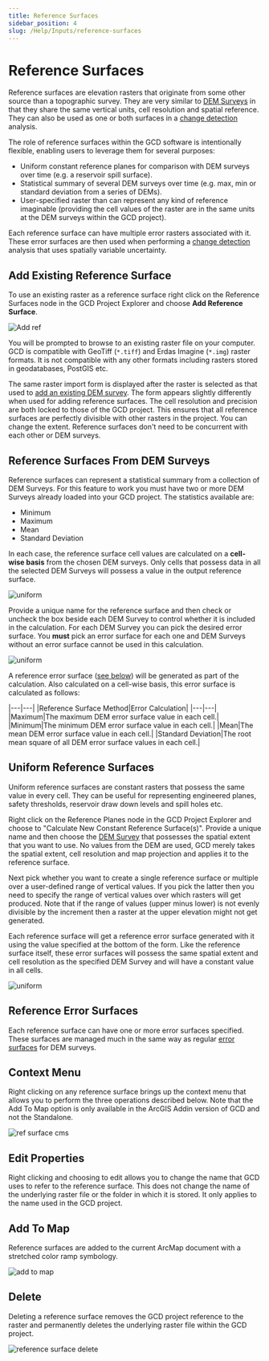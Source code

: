 ```yaml
---
title: Reference Surfaces
sidebar_position: 4
slug: /Help/Inputs/reference-surfaces
---
```

# Reference Surfaces
Reference surfaces are elevation rasters that originate from some other source than a topographic survey. They are very similar to [DEM Surveys](/Help/Inputs/dem-surveys) in that they share the same vertical units, cell resolution and spatial reference. They can also be used as one or both surfaces in a [change detection](/Help/Analyses/Change_Detection/change-detection) analysis.

The role of reference surfaces within the GCD software is intentionally flexible, enabling users to leverage them for several purposes:

* Uniform constant reference planes for comparison with DEM surveys over time (e.g. a reservoir spill surface).
* Statistical summary of several DEM surveys over time (e.g. max, min or standard deviation from a series of DEMs).
* User-specified raster than can represent any kind of reference imaginable (providing the cell values of the raster are in the same units at the DEM surveys within the GCD project).

Each reference surface can have multiple error rasters associated with it. These error surfaces are then used when performing a [change detection](/Help/Analyses/Change_Detection/change-detection) analysis that uses spatially variable uncertainty.

## Add Existing Reference Surface

To use an existing raster as a reference surface right click on the Reference Surfaces node in the GCD Project Explorer and choose **Add Reference Surface**.

![Add ref](/img/CommandRefs/00_ProjectExplorer/inputs/refsurface/refsurface_add_existing.png)

You will be prompted to browse to an existing raster file on your computer. GCD is compatible with GeoTiff (`*.tiff`) and Erdas Imagine (`*.img`) raster formats. It is not compatible with any other formats including rasters stored in geodatabases, PostGIS etc. 

The same raster import form is displayed after the raster is selected as that used to [add an existing DEM survey](/Help/Inputs/dem-surveys#add-existing-dem-survey). The form appears slightly differently when used for adding reference surfaces. The cell resolution and precision are both locked to those of the GCD project. This ensures that all reference surfaces are perfectly divisible with other rasters in the project. You can change the extent. Reference surfaces don't need to be concurrent with each other or DEM surveys.

## Reference Surfaces From DEM Surveys

Reference surfaces can represent a statistical summary from a collection of DEM Surveys. For this feature to work you must have two or more DEM Surveys already loaded into your GCD project. The statistics available are:

* Minimum
* Maximum
* Mean
* Standard Deviation

In each case, the reference surface cell values are calculated on a **cell-wise basis** from the chosen DEM surveys. Only cells that possess data in all the selected DEM Surveys will possess a value in the output reference surface. 

![uniform](/img/CommandRefs/00_ProjectExplorer/inputs/refsurface/refsurface_fromdems.png)

Provide a unique name for the reference surface and then check or uncheck the box beside each DEM Survey to control whether it is included in the calculation. For each DEM Survey you can pick the desired error surface. You **must** pick an error surface for each one and DEM Surveys without an error surface cannot be used in this calculation.

![uniform](/img/CommandRefs/00_ProjectExplorer/inputs/refsurface/refsurface_demselect.png)

A reference error surface ([see below](#reference-error-surfaces)) will be generated as part of the calculation. Also calculated on a cell-wise basis, this error surface is calculated as follows:

|---|---|
|Reference Surface Method|Error Calculation|
|---|---|
|Maximum|The maximum DEM error surface value in each cell.|
|Minimum|The minimum DEM error surface value in each cell.|
|Mean|The mean DEM error surface value in each cell.|
|Standard Deviation|The root mean square of all DEM error surface values in each cell.|

## Uniform Reference Surfaces

Uniform reference surfaces are constant rasters that possess the same value in every cell. They can be useful for representing engineered planes, safety thresholds, reservoir draw down levels and spill holes etc.

Right click on the Reference Planes node in the GCD Project Explorer and choose to "Calculate New Constant Reference Surface(s)". Provide a unique name and then choose the [DEM Survey](/Help/Inputs/dem-surveys) that possesses the spatial extent that you want to use. No values from the DEM are used, GCD merely takes the spatial extent, cell resolution and map projection and applies it to the reference surface.

Next pick whether you want to create a single reference surface or multiple over a user-defined range of vertical values. If you pick the latter then you need to specify the range of vertical values over which rasters will get produced. Note that if the range of values (upper minus lower) is not evenly divisible by the increment then a raster at the upper elevation might not get generated.

Each reference surface will get a reference error surface generated with it using the value specified at the bottom of the form. Like the reference surface itself, these error surfaces will possess the same spatial extent and cell resolution as the specified DEM Survey and will have a constant value in all cells.

![uniform](/img/CommandRefs/00_ProjectExplorer/inputs/refsurface/refsurface_uniform.png)

## Reference Error Surfaces

Each reference surface can have one or more error surfaces specified. These surfaces are managed much in the same way as regular [error surfaces](/Help/Inputs/error-surfaces) for DEM surveys. 

## Context Menu

Right clicking on any reference surface brings up the context menu that allows you to perform the three operations described below. Note that the Add To Map option is only available in the ArcGIS Addin version of GCD and not the Standalone.

![ref surface cms](/img/CommandRefs/00_ProjectExplorer/inputs/refsurface/refsurface_cms.png)

## Edit Properties

Right clicking and choosing to edit allows you to change the name that GCD uses to refer to the reference surface. This does not change the name of the underlying raster file or the folder in which it is stored. It only applies to the name used in the GCD project.

## Add To Map

Reference surfaces are added to the current ArcMap document with a stretched color ramp symbology.

![add to map](/img/CommandRefs/00_ProjectExplorer/inputs/refsurface/ref_add_to_map.png)

## Delete

Deleting a reference surface removes the GCD project reference to the raster and permanently deletes the underlying raster file within the GCD project.

![reference surface delete](/img/CommandRefs/00_ProjectExplorer/inputs/refsurface/ref_delete.png)